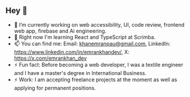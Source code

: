 ## Hey 👋
- 🔭 I’m currently working on web accessibility, UI, code review, frontend web app, firebase and Ai engineering.
- 🌱 Right now I'm learning React and TypeScript at Scrimba.
- 📫 You can find me: Email: khanemranpau@gmail.com, LinkedIn: https://www.linkedin.com/in/emrankhandev/, X: https://x.com/emrankhan_dev
- ⚡ Fun fact: Before becoming a web developer, I was a textile engineer and I have a master's degree in International Business.
- ⚡ Work: I am accepting freelance projects at the moment as well as applying for permanent positions.
